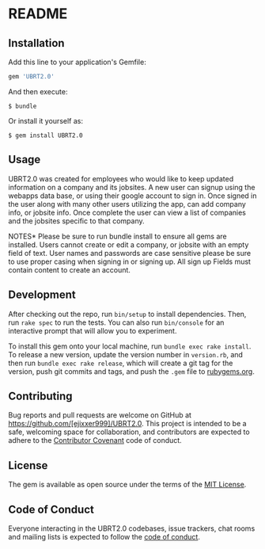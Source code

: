 # README

## Installation

Add this line to your application's Gemfile:

```ruby
gem 'UBRT2.0'
```

And then execute:

    $ bundle

Or install it yourself as:

    $ gem install UBRT2.0

## Usage

UBRT2.0 was created for employees who would like to keep updated information on a company and its jobsites. A new user can signup using the webapps data base, or using their google account to sign in. Once signed in the user along with many other users utilizing the app, can add company info, or jobsite info. Once complete the user can view a list of companies and the jobsites specific to that company.

NOTES*
Please be sure to run bundle install to ensure all gems are installed.
Users cannot create or edit a company, or jobsite with an empty field of text.
User names and passwords are case sensitive please be sure to use proper casing when signing in or signing up.
All sign up Fields must contain content to create an account.



## Development

After checking out the repo, run `bin/setup` to install dependencies. Then, run `rake spec` to run the tests. You can also run `bin/console` for an interactive prompt that will allow you to experiment.

To install this gem onto your local machine, run `bundle exec rake install`. To release a new version, update the version number in `version.rb`, and then run `bundle exec rake release`, which will create a git tag for the version, push git commits and tags, and push the `.gem` file to [rubygems.org](https://rubygems.org).

## Contributing

Bug reports and pull requests are welcome on GitHub at https://github.com/[ejixxer999]/UBRT2.0. This project is intended to be a safe, welcoming space for collaboration, and contributors are expected to adhere to the [Contributor Covenant](http://contributor-covenant.org) code of conduct.

## License

The gem is available as open source under the terms of the [MIT License](https://opensource.org/licenses/MIT).

## Code of Conduct

Everyone interacting in the UBRT2.0 codebases, issue trackers, chat rooms and mailing lists is expected to follow the [code of conduct](https://github.com/[ejixxer999]/UBRT2.0/blob/master/CODE_OF_CONDUCT.md).









